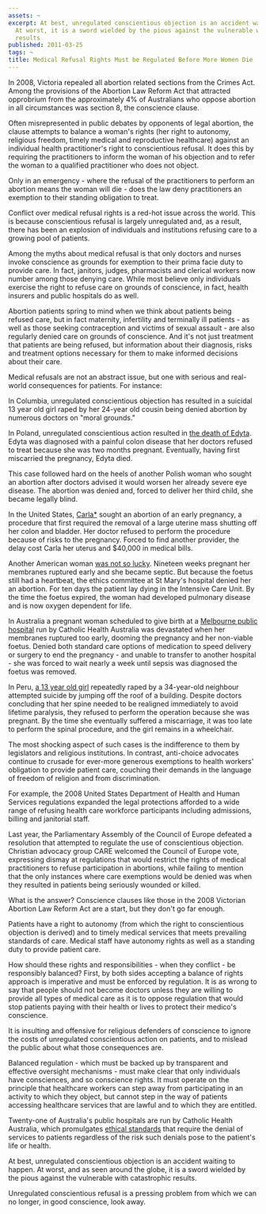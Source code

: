 ```yaml
---
assets: ~
excerpt: At best, unregulated conscientious objection is an accident waiting to happen.
  At worst, it is a sword wielded by the pious against the vulnerable with catastrophic
  results
published: 2011-03-25
tags: ~
title: Medical Refusal Rights Must be Regulated Before More Women Die
---
```

In 2008, Victoria repealed all abortion related sections from the Crimes Act. Among the provisions of the Abortion Law Reform Act that attracted opprobrium from the approximately 4% of Australians who oppose abortion in all circumstances was section 8, the conscience clause.

Often misrepresented in public debates by opponents of legal abortion, the clause attempts to balance a woman's rights (her right to autonomy, religious freedom, timely medical and reproductive healthcare) against an individual health practitioner's right to conscientious refusal. It does this by requiring the practitioners to inform the woman of his objection and to refer the woman to a qualified practitioner who does not object.

Only in an emergency - where the refusal of the practitioners to perform an abortion means the woman will die - does the law deny practitioners an exemption to their standing obligation to treat.

Conflict over medical refusal rights is a red-hot issue across the world. This is because conscientious refusal is largely unregulated and, as a result, there has been an explosion of individuals and institutions refusing care to a growing pool of patients.

Among the myths about medical refusal is that only doctors and nurses invoke conscience as grounds for exemption to their prima facie duty to provide care. In fact, janitors, judges, pharmacists and clerical workers now number among those denying care.
While most believe only individuals exercise the right to refuse care on grounds of conscience, in fact, health insurers and public hospitals do as well.

Abortion patients spring to mind when we think about patients being refused care, but in fact maternity, infertility and terminally ill patients - as well as those seeking contraception and victims of sexual assault - are also regularly denied care on grounds of conscience.
And it's not just treatment that patients are being refused, but information about their diagnosis, risks and treatment options necessary for them to make informed decisions about their care.

Medical refusals are not an abstract issue, but one with serious and real-world consequences for patients. For instance:

In Columbia, unregulated conscientious objection has resulted in a suicidal 13 year old girl raped by her 24-year old cousin being denied abortion by numerous doctors on "moral grounds."

In Poland, unregulated conscientious action resulted in [the death of Edyta](http://reproductiverights.org/en/case/z-v-poland-european-court-of-human-rights). Edyta was diagnosed with a painful colon disease that her doctors refused to treat because she was two months pregnant. Eventually, having first miscarried the pregnancy, Edyta died.

This case followed hard on the heels of another Polish woman who sought an abortion after doctors advised it would worsen her already severe eye disease. The abortion was denied and, forced to deliver her third child, she became legally blind.

In the United States, [Carla*](http://www.healthlaw.org/images/stories/Health_Care_Refusals_Undermining_Quality_Care_for_Women.pdf) sought an abortion of an early pregnancy, a procedure that first required the removal of a large uterine mass shutting off her colon and bladder. Her doctor refused to perform the procedure because of risks to the pregnancy. Forced to find another provider, the delay cost Carla her uterus and $40,000 in medical bills.

Another American woman [was not so lucky](http://www.healthlaw.org/images/stories/Health_Care_Refusals_Undermining_Quality_Care_for_Women.pdf). Nineteen weeks pregnant her membranes ruptured early and she became septic. But because the foetus still had a heartbeat, the ethics committee at St Mary's hospital denied her an abortion. For ten days the patient lay dying in the Intensive Care Unit. By the time the foetus expired, the woman had developed pulmonary disease and is now oxygen dependent for life.

In Australia a pregnant woman scheduled to give birth at a [Melbourne public hospital](http://cannold.com/articles/article/women-failed-by-catholic-run-hospitals/) run by Catholic Health Australia was devastated when her membranes ruptured too early, dooming the pregnancy and her non-viable foetus. Denied both standard care options of medication to speed delivery or surgery to end the pregnancy - and unable to transfer to another hospital - she was forced to wait nearly a week until sepsis was diagnosed the foetus was removed.

In Peru, [a 13 year old girl](http://reproductiverights.org/en/case/lc-v-peru-un-committee-on-the-elimination-of-discrimination-against-women) repeatedly raped by a 34-year-old neighbour attempted suicide by jumping off the roof of a building. Despite doctors concluding that her spine needed to be realigned immediately to avoid lifetime paralysis, they refused to perform the operation because she was pregnant. By the time she eventually suffered a miscarriage, it was too late to perform the spinal procedure, and the girl remains in a wheelchair.

The most shocking aspect of such cases is the indifference to them by legislators and religious institutions. In contrast, anti-choice advocates continue to crusade for ever-more generous exemptions to health workers' obligation to provide patient care, couching their demands in the language of freedom of religion and from discrimination.

For example, the 2008 United States Department of Health and Human Services regulations expanded the legal protections afforded to a wide range of refusing health care workforce participants including admissions, billing and janitorial staff.

Last year, the Parliamentary Assembly of the Council of Europe defeated a resolution that attempted to regulate the use of conscientious objection. Christian advocacy group CARE welcomed the Council of Europe vote, expressing dismay at regulations that would restrict the rights of medical practitioners to refuse participation in abortions, while failing to mention that the only instances where care exemptions would be denied was when they resulted in patients being seriously wounded or killed.

What is the answer? Conscience clauses like those in the 2008 Victorian Abortion Law Reform Act are a start, but they don't go far enough.

Patients have a right to autonomy (from which the right to conscientious objection is derived) and to timely medical services that meets prevailing standards of care. Medical staff have autonomy rights as well as a standing duty to provide patient care.

How should these rights and responsibilities - when they conflict - be responsibly balanced?
First, by both sides accepting a balance of rights approach is imperative and must be enforced by regulation. It is as wrong to say that people should not become doctors unless they are willing to provide all types of medical care as it is to oppose regulation that would stop patients paying with their health or lives to protect their medico's conscience.

It is insulting and offensive for religious defenders of conscience to ignore the costs of unregulated conscientious action on patients, and to mislead the public about what those consequences are.

Balanced regulation - which must be backed up by transparent and effective oversight mechanisms - must make clear that only individuals have consciences, and so conscience rights. It must operate on the principle that healthcare workers can step away from participating in an activity to which they object, but cannot step in the way of patients accessing healthcare services that are lawful and to which they are entitled.

Twenty-one of Australia's public hospitals are run by Catholic Health Australia, which promulgates [ethical standards](http://www.cha.org.au/site.php?id=223) that require the denial of services to patients regardless of the risk such denials pose to the patient's life or health.

At best, unregulated conscientious objection is an accident waiting to happen. At worst, and as seen around the globe, it is a sword wielded by the pious against the vulnerable with catastrophic results.

Unregulated conscientious refusal is a pressing problem from which we can no longer, in good conscience, look away.